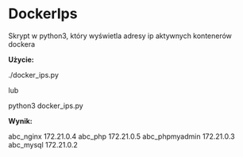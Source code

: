 # DockerIps
Skrypt w python3, który wyświetla adresy ip aktywnych kontenerów dockera

**Użycie:**

./docker_ips.py 

lub

python3 docker_ips.py

**Wynik:**

abc_nginx 172.21.0.4
abc_php 172.21.0.5
abc_phpmyadmin 172.21.0.3
abc_mysql 172.21.0.2
